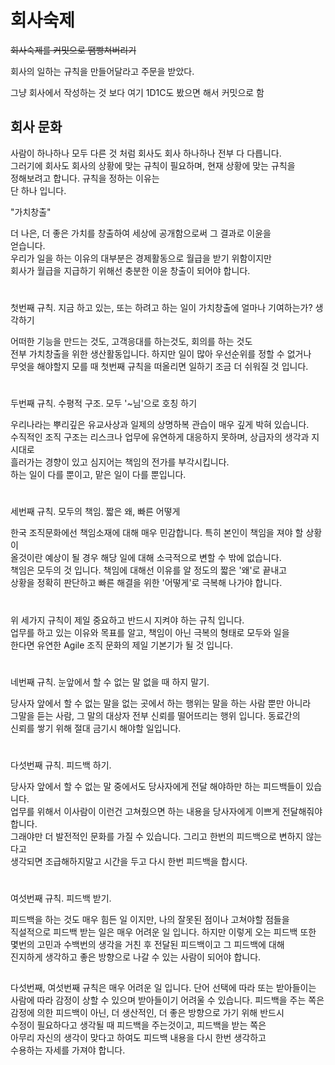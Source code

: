 # 회사숙제

~~회사숙제를 커밋으로 땜빵쳐버리기~~

회사의 일하는 규칙을 만들어달라고 주문을 받았다.

그냥 회사에서 작성하는 것 보다 여기 1D1C도 봤으면 해서 커밋으로 함


## 회사 문화

 사람이 하나하나 모두 다른 것 처럼 회사도 회사 하나하나 전부 다 다릅니다.  
 그러기에 회사도 회사의 상황에 맞는 규칙이 필요하며, 현재 상황에 맞는 규칙을  
 정해보려고 합니다. 규칙을 정하는 이유는   
 단 하나 입니다.  
   
 "가치창출"  
   
 더 나은, 더 좋은 가치를 창출하여 세상에 공개함으로써 그 결과로 이윤을  
 얻습니다.  
 우리가 일을 하는 이유의 대부분은 경제활동으로 월급을 받기 위함이지만   
 회사가 월급을 지급하기 위해선 충분한 이윤 창출이 되어야 합니다.  
#
 첫번째 규칙. 지금 하고 있는, 또는 하려고 하는 일이 가치창출에 얼마나 기여하는가? 생각하기  
   
 어떠한 기능을 만드는 것도, 고객응대를 하는것도, 회의를 하는 것도   
 전부 가치창출을 위한 생산활동입니다. 하지만 일이 많아 우선순위를 정할 수 없거나  
 무엇을 해야할지 모를 때 첫번째 규칙을 떠올리면 일하기 조금 더 쉬워질 것 입니다.  
   
#    
 두번째 규칙. 수평적 구조. 모두 '~님'으로 호칭 하기  
   
 우리나라는 뿌리깊은 유교사상과 일제의 상명하복 관습이 매우 깊게 박혀 있습니다.  
 수직적인 조직 구조는 리스크나 업무에 유연하게 대응하지 못하며, 상급자의 생각과 지시대로  
 흘러가는 경향이 있고 심지어는 책임의 전가를 부각시킵니다.   
 하는 일이 다를 뿐이고, 맡은 일이 다를 뿐입니다.  
   
#   
 세번째 규칙. 모두의 책임. 짧은 왜, 빠른 어떻게  
   
 한국 조직문화에선 책임소재에 대해 매우 민감합니다. 특히 본인이 책임을 져야 할 상황이  
 올것이란 예상이 될 경우 해당 일에 대해 소극적으로 변할 수 밖에 없습니다.  
 책임은 모두의 것 입니다. 책임에 대해선 이유를 알 정도의 짧은 '왜'로 끝내고  
 상황을 정확히 판단하고 빠른 해결을 위한 '어떻게'로 극복해 나가야 합니다.  
   
   
#
 위 세가지 규칙이 제일 중요하고 반드시 지켜야 하는 규칙 입니다.  
 업무를 하고 있는 이유와 목표를 알고, 책임이 아닌 극복의 형태로 모두와 일을  
 한다면 유연한 Agile 조직 문화의 제일 기본기가 될 것 입니다.  
   
#
 네번째 규칙. 눈앞에서 할 수 없는 말 없을 때 하지 말기.
 
 당사자 앞에서 할 수 없는 말을 없는 곳에서 하는 행위는 말을 하는 사람 뿐만 아니라  
 그말을 듣는 사람, 그 말의 대상자 전부 신뢰를 떨어뜨리는 행위 입니다. 동료간의  
 신뢰를 쌓기 위해 절대 금기시 해야할 일입니다.  
 
 #
 다섯번째 규칙. 피드백 하기.
 
 당사자 앞에서 할 수 없는 말 중에서도 당사자에게 전달 해야하만 하는 피드백들이 있습니다.  
 업무를 위해서 이사람이 이런건 고쳐줬으면 하는 내용을 당사자에게 이쁘게 전달해줘야 합니다.  
 그래야만 더 발전적인 문화를 가질 수 있습니다. 그리고 한번의 피드백으로 변하지 않는다고  
 생각되면 조급해하지말고 시간을 두고 다시 한번 피드백을 합시다.  
 
 #
 여섯번째 규칙. 피드백 받기.
 
 피드백을 하는 것도 매우 힘든 일 이지만, 나의 잘못된 점이나 고쳐야할 점들을   
 직설적으로 피드백 받는 일은 매우 어려운 일 입니다. 하지만 이렇게 오는 피드백 또한  
 몇번의 고민과 수백번의 생각을 거친 후 전달된 피드백이고 그 피드백에 대해  
 진지하게 생각하고 좋은 방향으로 나갈 수 있는 사람이 되어야 합니다.  
 
 ##
 다섯번째, 여섯번째 규칙은 매우 어려운 일 입니다. 단어 선택에 따라 또는 받아들이는  
 사람에 따라 감정이 상할 수 있으며 받아들이기 어려울 수 있습니다. 피드백을 주는 쪽은  
 감정에 의한 피드백이 아닌, 더 생산적인, 더 좋은 방향으로 가기 위해 반드시  
 수정이 필요하다고 생각될 때 피드백을 주는것이고, 피드백을 받는 쪽은  
 아무리 자신의 생각이 맞다고 하여도 피드백 내용을 다시 한번 생각하고  
 수용하는 자세를 가져야 합니다.  
 
 
